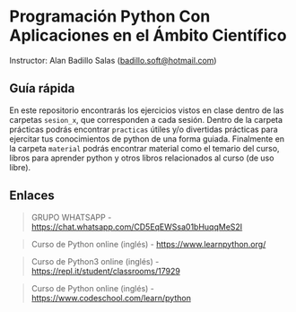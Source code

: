 # Programación Python Con Aplicaciones en el Ámbito Científico

Instructor: Alan Badillo Salas (badillo.soft@hotmail.com)

## Guía rápida

En este repositorio encontrarás los ejercicios vistos en clase dentro de las carpetas `sesion_x`, que corresponden a cada sesión. Dentro de la carpeta prácticas podrás encontrar `practicas` útiles y/o divertidas prácticas para ejercitar tus conocimientos de python de una forma guiada. Finalmente en la carpeta `material` podrás encontrar material como el temario del curso, libros para aprender python y otros libros relacionados al curso (de uso libre).

## Enlaces

> GRUPO WHATSAPP - https://chat.whatsapp.com/CD5EqEWSsa01bHuqqMeS2I

> Curso de Python online (inglés) - https://www.learnpython.org/

> Curso de Python3 online (inglés) - https://repl.it/student/classrooms/17929

> Curso de Python online (inglés) - https://www.codeschool.com/learn/python
